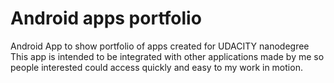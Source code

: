 # Android apps portfolio
Android App to show portfolio of apps created for UDACITY nanodegree
This app is intended to be integrated with other applications made by me so people interested could access quickly and easy to my work in motion.
